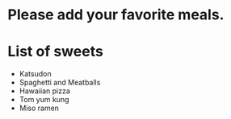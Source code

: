 # Please add your favorite meals.

# List of sweets
- Katsudon
- Spaghetti and Meatballs
- Hawaiian pizza
- Tom yum kung
- Miso ramen

